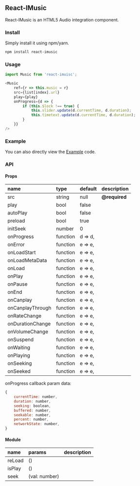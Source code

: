 
## React-IMusic
React-IMusic is an HTML5 Audio integration component.

### Install
Simply install it using npm/yarn.

```bash
npm install react-imusic
```

### Usage

```js
import Music from 'react-imuisc';

<Music
    ref={r => this.music = r}
    src={list[index].url}
    play={play}
    onProgress={d => {
        if (this.$lock !== true) {
            this.slider.update(d.currentTime, d.duration);
            this.timetext.update(d.currentTime, d.duration);
        }
    }}
/>
```

### Example
You can also directly view the [Example](https://github.com/Lizhooh/redux-fine/tree/master/example) code.

### API

#### Props

name | type | default | description
:--- | :--- | :--- | :---
src | string | null | __@required__
play | bool | false |
autoPlay | bool | false |
preload | bool | true |
initSeek | number | 0 |
onProgress | function | d => d,
onError | function | e => e,
onLoadStart | function | e => e,
onLoadMetaData | function | e => e,
onLoad | function | e => e,
onPlay | function | e => e,
onPause | function | e => e,
onEnd | function | e => e,
onCanplay | function | e => e,
onCanplayThrough | function | e => e,
onRateChange | function | e => e,
onDurationChange | function | e => e,
onVolumeChange | function | e => e,
onSuspend | function | e => e,
onWaiting | function | e => e,
onPlaying | function | e => e,
onSeeking | function | e => e,
onSeeked | function | e => e,

onProgress callback param data:

```js
{
    currentTime: number,
    duration: number,
    seeking: boolean,
    buffered: number,
    seekable: number,
    percent: number,
    networkState: number,
}
```

#### Module

name | params | description
:--- | :--- | :---
reLoad | () |
isPlay | () |
seek | (val: number) |
